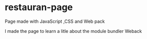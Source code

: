 # restauran-page
Page made with JavaScript ,CSS and Web pack

I made the page to learn a litle about the module bundler Weback
